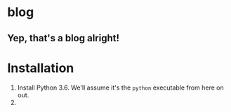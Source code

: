 # blog

Yep, that's a blog alright!
---

# Installation

1. Install Python 3.6. We'll assume it's the `python` executable from here on out.
2. 